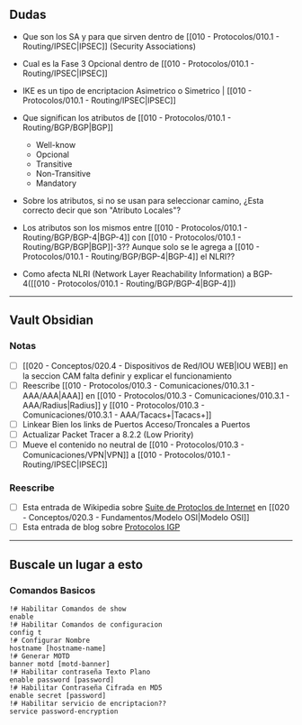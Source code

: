 ## Dudas
- Que son los SA y para que sirven dentro de [[010 - Protocolos/010.1 - Routing/IPSEC|IPSEC]] (Security Associations)
- Cual es la Fase 3 Opcional dentro de [[010 - Protocolos/010.1 - Routing/IPSEC|IPSEC]]
- IKE es un tipo de encriptacion Asimetrico o Simetrico | [[010 - Protocolos/010.1 - Routing/IPSEC|IPSEC]]
- Que significan los atributos de [[010 - Protocolos/010.1 - Routing/BGP/BGP|BGP]]
	- Well-know
	- Opcional
	- Transitive
	- Non-Transitive
	- Mandatory

- Sobre los atributos, si no se usan para seleccionar camino, ¿Esta correcto decir que son "Atributo Locales"?
- Los atributos son los mismos entre [[010 - Protocolos/010.1 - Routing/BGP/BGP-4|BGP-4]] con [[010 - Protocolos/010.1 - Routing/BGP/BGP|BGP]]-3?? Aunque solo se le agrega a [[010 - Protocolos/010.1 - Routing/BGP/BGP-4|BGP-4]] el NLRI??
- Como afecta NLRI (Network Layer Reachability Information) a BGP-4([[010 - Protocolos/010.1 - Routing/BGP/BGP-4|BGP-4]])

---
## Vault Obsidian
### Notas
- [ ] [[020 - Conceptos/020.4 - Dispositivos de Red/IOU WEB|IOU WEB]] en la seccion CAM falta definir y explicar el funcionamiento
- [ ] Reescribe [[010 - Protocolos/010.3 - Comunicaciones/010.3.1 - AAA/AAA|AAA]] en [[010 - Protocolos/010.3 - Comunicaciones/010.3.1 - AAA/Radius|Radius]] y [[010 - Protocolos/010.3 - Comunicaciones/010.3.1 - AAA/Tacacs+|Tacacs+]]
- [ ] Linkear Bien los links de Puertos Acceso/Troncales a Puertos
- [ ] Actualizar Packet Tracer a 8.2.2 (Low Priority)
- [ ] Mueve el contenido no neutral de [[010 - Protocolos/010.3 - Comunicaciones/VPN|VPN]] a [[010 - Protocolos/010.1 - Routing/IPSEC|IPSEC]]

### Reescribe
- [ ] Esta entrada de Wikipedia sobre [Suite de Protoclos de Internet](https://en.wikipedia.org/wiki/Template:Internet_protocol_suite) en [[020 - Conceptos/020.3 - Fundamentos/Modelo OSI|Modelo OSI]]
- [ ] Esta entrada de blog sobre [Protocolos IGP](https://disenoredesuptc.blogspot.com/2015/09/protocolos-igp.html)

---
## Buscale un lugar a esto
### Comandos Basicos
```
!# Habilitar Comandos de show
enable
!# Habilitar Comandos de configuracion
config t
!# Configurar Nombre
hostname [hostname-name]
!# Generar MOTD
banner motd [motd-banner]
!# Habilitar contraseña Texto Plano
enable password [password]
!# Habilitar Contraseña Cifrada en MD5
enable secret [password]
!# Habilitar servicio de encriptacion??
service password-encryption
```